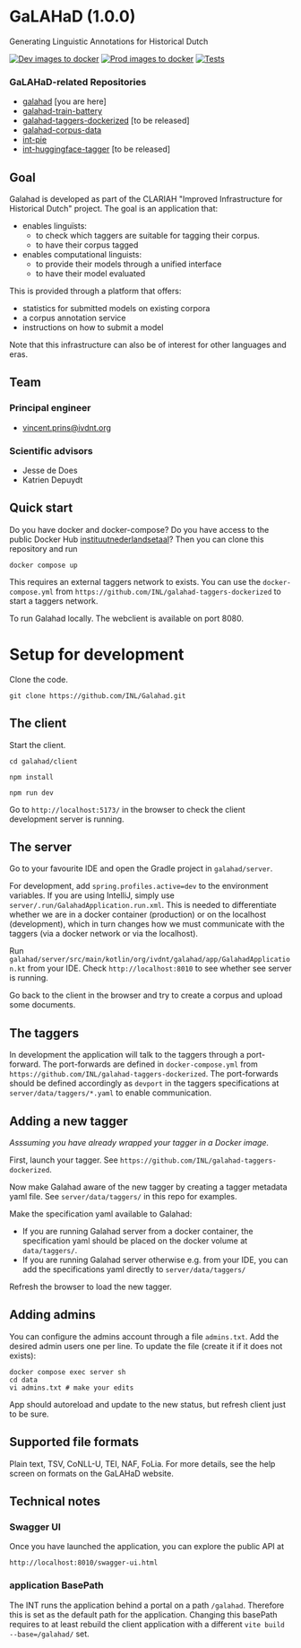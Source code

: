 # GaLAHaD (1.0.0)
Generating Linguistic Annotations for Historical Dutch

[![Dev images to docker](https://github.com/INL/Galahad/actions/workflows/publish-dev.yml/badge.svg)](https://github.com/INL/Galahad/actions/workflows/publish-dev.yml)
[![Prod images to docker](https://github.com/INL/Galahad/actions/workflows/publish-prod.yml/badge.svg)](https://github.com/INL/Galahad/actions/workflows/publish-prod.yml)
[![Tests](https://github.com/INL/Galahad/actions/workflows/tests.yml/badge.svg?branch=development&event=push)](https://github.com/INL/Galahad/actions/workflows/tests.yml)

### GaLAHaD-related Repositories
- [galahad](https://github.com/INL/galahad) [you are here]
- [galahad-train-battery](https://github.com/INL/galahad-train-battery)
- [galahad-taggers-dockerized](https://github.com/INL/galahad-taggers-dockerized) [to be released]
- [galahad-corpus-data](https://github.com/INL/galahad-corpus-data/)
- [int-pie](https://github.com/INL/int-pie)
- [int-huggingface-tagger](https://github.com/INL/huggingface-tagger) [to be released]

## Goal
Galahad is developed as part of the CLARIAH "Improved Infrastructure for Historical Dutch" project. The goal is an application that:

- enables linguïsts:
  - to check which taggers are suitable for tagging their corpus.
  - to have their corpus tagged
- enables computational linguists:
  - to provide their models through a unified interface
  - to have their model evaluated

This is provided through a platform that offers:
- statistics for submitted models on existing corpora
- a corpus annotation service 
- instructions on how to submit a model

Note that this infrastructure can also be of interest for other languages and eras.

## Team

### Principal engineer

- vincent.prins@ivdnt.org

### Scientific advisors

- Jesse de Does
- Katrien Depuydt

## Quick start

Do you have docker and docker-compose? Do you have access to the public Docker Hub [instituutnederlandsetaal](https://hub.docker.com/repositories/instituutnederlandsetaal)? Then you can clone this repository and run

```
docker compose up
```
This requires an external taggers network to exists. You can use the `docker-compose.yml` from `https://github.com/INL/galahad-taggers-dockerized` to start a taggers network.

To run Galahad locally. The webclient is available on port 8080.

# Setup for development

Clone the code.

`git clone https://github.com/INL/Galahad.git`

## The client

Start the client.

`cd galahad/client`

`npm install`

`npm run dev`

Go to `http://localhost:5173/` in the browser to check the client development server is running.

## The server
Go to your favourite IDE and open the Gradle project in `galahad/server`.

For development, add `spring.profiles.active=dev` to the environment variables. If you are using IntelliJ, simply use `server/.run/GalahadApplication.run.xml`. This is needed to differentiate whether we are in a docker container (production) or on the localhost (development), which in turn changes how we must communicate with the taggers (via a docker network or via the localhost). 

Run `galahad/server/src/main/kotlin/org/ivdnt/galahad/app/GalahadApplication.kt` from your IDE. Check `http://localhost:8010` to see whether see server is running.

Go back to the client in the browser and try to create a corpus and upload some documents.

## The taggers

In development the application will talk to the taggers through a port-forward. The port-forwards are defined in `docker-compose.yml` from `https://github.com/INL/galahad-taggers-dockerized`. The port-forwards should be defined accordingly as `devport` in the taggers specifications at `server/data/taggers/*.yaml` to enable communication.

## Adding a new tagger

*Asssuming you have already wrapped your tagger in a Docker image.*

First, launch your tagger. See `https://github.com/INL/galahad-taggers-dockerized`.

Now make Galahad aware of the new tagger by creating a tagger metadata yaml file. See `server/data/taggers/` in this repo for examples.

Make the specification yaml available to Galahad:
- If you are running Galahad server from a docker container, the specification yaml should be placed on the docker volume at `data/taggers/`.
- If you are running Galahad server otherwise e.g. from your IDE, you can add the specifications yaml directly to `server/data/taggers/`

Refresh the browser to load the new tagger.

## Adding admins

You can configure the admins account through a file `admins.txt`. Add the desired admin users one per line. To update the file (create it if it does not exists):
```
docker compose exec server sh
cd data
vi admins.txt # make your edits
```

App should autoreload and update to the new status, but refresh client just to be sure.


## Supported file formats
Plain text, TSV, CoNLL-U, TEI, NAF, FoLia.
For more details, see the help screen on formats on the GaLAHaD website.

## Technical notes

### Swagger UI

Once you have launched the application, you can explore the public API at

`http://localhost:8010/swagger-ui.html`

### application BasePath

The INT runs the application behind a portal on a path `/galahad`. Therefore this is set as the default path for the application. Changing this basePath requires to at least rebuild the client application with a different `vite build --base=/galahad/` set.

